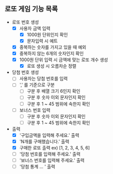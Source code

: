 ## 로또 게임 기능 목록

- 로또 번호 생성
    - [X] 사용자 금액 입력
        - [X] 1000원 단위인지 확인
        - [X] 문자입력 시 예트
    - [X] 중복하는 숫자를 가지고 있을 때 예외
    - [X] 중복하지 않는 6개의 숫자인지 확인
    - [X] 1000원 단위 입력 시 금액에 맞는 로또 개수 생성
      - [X] 로또 생성 시 오름차순 정렬

- 당첨 번호 생성
    - [ ] 사용자는 당첨 번호를 입력
    - [ ] ',' 를 기준으로 구분
        - [ ] 구분 후 배열 크기 6인지 확인
        - [ ] 구분 후 숫자 이외 문자인지 확인
        - [ ] 구분 후 1 ~ 45 범위에 속한지 확인
    - [ ] 보너스 번호 입력
        - [ ] 구분 후 숫자 이외 문자인지 확인
        - [ ] 구분 후 1 ~ 45 범위에 속한지 확인

- 출력
    - [X] '구입금액을 입력해 주세요.' 출력
    - [X] 'N개를 구매했습니다.' 출력
    - [X] 구매한 로또 출력 ex) [1, 2, 3, 4, 5, 6]
    - [ ] '당첨 번호를 입력해 주세요.' 출력
    - [ ] '보너스 번호를 입력해 주세요.' 출력
    - [ ] '당첨 통계 ... ' 출력
